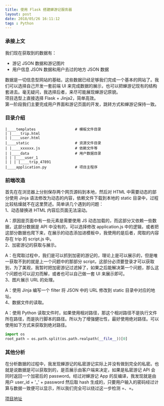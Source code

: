 ```yaml
---
title: 使用 Flask 搭建蝉游记服务器
layout: post
date: 2018/05/26 16:11:12
tags : Python
---
```


### 承接上文
我们现在获取到的数据有：

* 游记 JSON 数据和游记图片
* 用户信息 JSON 数据和用户去过的地方 JSON 数据

数据是一切信息型网站的基础，这些数据已经足够我们完成一个基本的网站了。我们可以选择自己开发一套前端 UI 来完成数据的展示，也可以把蝉游记现有的结构套进去。毫无疑问，我选择后者，来尽可能展现蝉游记原貌。
<br/>
项目选型上直接选择 Flask + Jinja2，简单高效。
<br/>
第一阶段我们主要完成用户界面和游记页面的开发，跳转方式和蝉游记保持一致。

### 目录介绍
```text
|____templates                  # 模板文件目录
| |____trip.html
| |____user.html
|____static                     # 资源文件目录
| |____xxxxxx.js                # 依赖文件等
| |____data                     # 用户数据目录
| | |____user_1
| | | |____trip_47891
|____application.py             # 项目主程序
```

### 前端改造
首先在在浏览器上分别保存两个网页源码到本地，然后对 HTML 中需要动态的部分使用 Jinja 语法修改为动态的内容，依赖文件下载到本地的 static 目录中，过程比较枯燥就不在这里赘述。简单讲几个遇到的问题：
<br/>
1、动态替换进 HTML 内容后页面无法滚动。

A：原因是页面中有一些元素是需要使用 JS 动态加载的，而这部分又依赖一些数据，这部分数据是 API 中没有的，可以选择修改 application.js 中的逻辑，或者把这部分数据也爬下来，在展示的动态添加进模板中，我使用的是后者，爬取的内容存在 trip 的 script.js 中。
<br/>
2、加密游记的获取与展示。

A：在爬取过程中，我们是可以抓到加密的游记的，理论上是可以展示的，但是唯一获取不到的就是上一个问题中的那部分 script，这部分必须要登录才可以获取到，为了美观，我暂时把加密游记过滤掉了，如果之后能解决第一个问题，那么这个问题也可以迎刃而解，或者也可以自己做一套 UI 来展示即可。
<br/>
3、图片展示 URL 的处理。

A：使用 Jinja 编写一个 filter 将 JSON 中的 URL 修改到 static 目录中对应的地址。
<br/>
4、数据文件的读取。

A：使用 Python 读取文件时，如果使用相对路径，那这个相对路径不是执行文件所在路径，而是执行脚本的路径。所以为了增强健壮性，最好使用绝对路径。可以使用如下方式来获取到绝对路径。
```python
import os
root_path = os.path.split(os.path.realpath(__file__))[0]
```

### 其他分析
在分析数据的过程中，我发现蝉游记的私密游记实际上并没有做到完全的私密。也就是说数据是可以获取到的，是否展示由客户端来决定，如果是私密游记 API 会同时返回一个加密后的 password。经过对蝉游记 App 的反编译，我发现就是由用户 user_id + '_' + password 然后取 hash 生成的，只要用户输入的密码经过计算与数据一致便可以显示，所以我们完全可以绕过这一步检测 =、=。

[项目地址](https://github.com/benjyair/Taki)
<br/>

